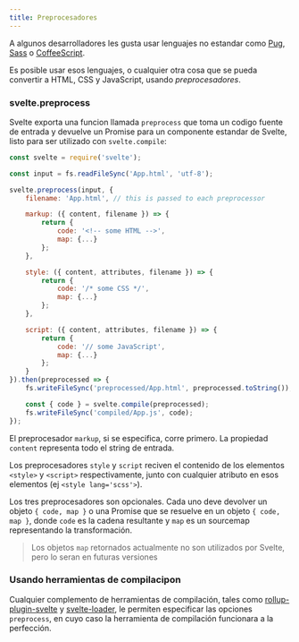 ```yaml
---
title: Preprocesadores
---
```


A algunos desarrolladores les gusta usar lenguajes no estandar como  [Pug](https://pugjs.org/api/getting-started.html), [Sass](http://sass-lang.com/) o [CoffeeScript](http://coffeescript.org/).

Es posible usar esos lenguajes, o cualquier otra cosa que se pueda convertir a HTML, CSS y JavaScript, usando *preprocesadores*.

### svelte.preprocess

Svelte exporta una funcion llamada `preprocess` que toma un codigo fuente de entrada y devuelve un Promise para un componente estandar de Svelte, listo para ser utilizado con `svelte.compile`:

```js
const svelte = require('svelte');

const input = fs.readFileSync('App.html', 'utf-8');

svelte.preprocess(input, {
	filename: 'App.html', // this is passed to each preprocessor

	markup: ({ content, filename }) => {
		return {
			code: '<!-- some HTML -->',
			map: {...}
		};
	},

	style: ({ content, attributes, filename }) => {
		return {
			code: '/* some CSS */',
			map: {...}
		};
	},

	script: ({ content, attributes, filename }) => {
		return {
			code: '// some JavaScript',
			map: {...}
		};
	}
}).then(preprocessed => {
	fs.writeFileSync('preprocessed/App.html', preprocessed.toString());

	const { code } = svelte.compile(preprocessed);
	fs.writeFileSync('compiled/App.js', code);
});
```

El preprocesador `markup`, si se especifica, corre primero. La propiedad `content` representa todo el string de entrada.

Los preprocesadores `style` y `script` reciven el contenido de los elementos `<style>` y `<script>` respectivamente, junto con cualquier atributo en esos elementos (ej `<style lang='scss'>`). 

Los tres preprocesadores son opcionales. Cada uno deve devolver un objeto `{ code, map }` o una Promise que se resuelve en un objeto `{ code, map }`, donde `code` es la cadena resultante y `map` es un sourcemap representando la transformación.

> Los objetos `map` retornados actualmente no son utilizados por Svelte, pero lo seran en futuras versiones


### Usando herramientas de compilacipon

Cualquier complemento de herramientas de compilación, tales como [rollup-plugin-svelte](https://github.com/rollup/rollup-plugin-svelte) y [svelte-loader](https://github.com/sveltejs/svelte-loader), le permiten especificar las opciones `preprocess`, en cuyo caso la herramienta de compilación funcionara a la perfección.
